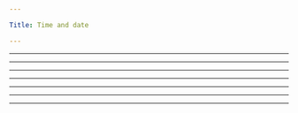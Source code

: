 ```yaml
---

Title: Time and date

---
```


<VocabWord translation_en="Today" />
<VocabWord translation_en="Yesterday" />
<VocabWord translation_en="Morning" />
<VocabWord translation_en="Afternoon" />
<VocabWord translation_en="Evening" />
<VocabWord translation_en="Night" />

--------------------------------------------------

<VocabWord translation_en="Day" />
<VocabWord translation_en="Date" />
<VocabWord translation_en="When" />

--------------------------------------------------

<VocabWord translation_en="Monday" />
<VocabWord translation_en="Tuesday" />
<VocabWord translation_en="Wednesday" />
<VocabWord translation_en="Thursday" />
<VocabWord translation_en="Friday" />
<VocabWord translation_en="Saturday" />
<VocabWord translation_en="Sunday" />

--------------------------------------------------

<VocabWord translation_en="Month" />

--------------------------------------------------

<VocabWord translation_en="January" />
<VocabWord translation_en="February" />
<VocabWord translation_en="March" />
<VocabWord translation_en="April" />
<VocabWord translation_en="May" />
<VocabWord translation_en="June" />
<VocabWord translation_en="July" />
<VocabWord translation_en="August" />
<VocabWord translation_en="September" />
<VocabWord translation_en="October" />
<VocabWord translation_en="November" />
<VocabWord translation_en="December" />

--------------------------------------------------

<VocabWord translation_en="Winter" />
<VocabWord translation_en="Spring" />
<VocabWord translation_en="Summer" />
<VocabWord translation_en="Autumn" />

--------------------------------------------------

<VocabWord translation_en="Year" />

--------------------------------------------------

<VocabWord translation_en="What time is it?" />
<VocabWord translation_en="What day is it?" />
<VocabWord translation_en="What is today's date?" />

